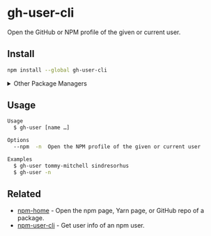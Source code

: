 # gh-user-cli

Open the GitHub or NPM profile of the given or current user.

## Install

```sh
npm install --global gh-user-cli
```

<details>
<summary>Other Package Managers</summary>

```sh
yarn global add gh-user-cli
```
</details>

## Usage

```sh
Usage
  $ gh-user [name …]

Options
  --npm  -n  Open the NPM profile of the given or current user

Examples
  $ gh-user tommy-mitchell sindresorhus
  $ gh-user -n
```

## Related

- [npm-home](https://github.com/sindresorhus/npm-home) - Open the npm page, Yarn page, or GitHub repo of a package.
- [npm-user-cli](https://github.com/sindresorhus/npm-user-cli) - Get user info of an npm user.
